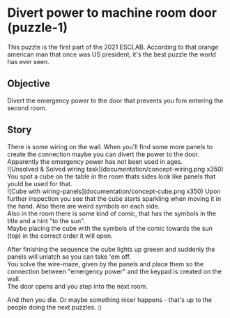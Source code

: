 # Divert power to machine room door (puzzle-1)
This puzzle is the first part of the 2021 ESCLAB.
According to that orange american man that once was US president, it's the best puzzle the world has ever seen.

## Objective
Divert the emergency power to the door that prevents you fom entering the second room.

## Story
There is some wiring on the wall. When you'll find some more panels to create the connection maybe you can divert the power to the door. Apparently the emergency power has not been used in ages.  
![Unsolved & Solved wiring task](documentation/concept-wiring.png x350)
You spot a cube on the table in the room thats sides look like panels that yould be used for that.  
![Cube with wiring-panels](documentation/concept-cube.png x350)
Upon further inspection you see that the cube starts sparkling when moving it in the hand. Also there are weird symbols on each side.  
Also in the room there is some kind of comic, that has the symbols in the title and a hint "to the sun".  
Maybe placing the cube with the symbols of the comic towards the sun (top) in the correct order it will open.

After finishing the sequence the cube lights up greeen and suddenly the panels will unlatch so you can take 'em off.  
You solve the wire-maze, given by the panels and place them so the connection between "emergency power" and the keypad is created on the wall.  
The door opens and you step into the next room.

And then you die. Or maybe something nicer happens - that's up to the people doing the next puzzles. :)